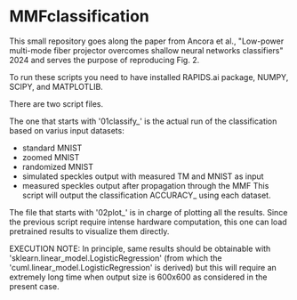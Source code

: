 # MMFclassification

This small repository goes along the paper from Ancora et al., "Low-power multi-mode fiber projector overcomes shallow neural networks classifiers" 2024 and serves the purpose of reproducing Fig. 2.

To run these scripts you need to have installed RAPIDS.ai package, NUMPY, SCIPY, and MATPLOTLIB.

There are two script files. 

The one that starts with '01classify_' is the actual run of the classification based on varius input datasets:
- standard MNIST
- zoomed MNIST
- randomized MNIST
- simulated speckles output with measured TM and MNIST as input
- measured speckles output after propagation through the MMF
This script will output the classification ACCURACY_ using each dataset.


The file that starts with '02plot_' is in charge of plotting all the results. Since the previous script require intense hardware computation, this one can load pretrained results to visualize them directly.


EXECUTION NOTE: In principle, same results should be obtainable with 'sklearn.linear_model.LogisticRegression' (from which the 'cuml.linear_model.LogisticRegression' is derived) but this will require an extremely long time when output size is 600x600 as considered in the present case.
